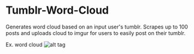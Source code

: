 Tumblr-Word-Cloud
=================

Generates word cloud based on an input user's tumblr. Scrapes up to 100 posts and uploads cloud to imgur for users to easily post on their tumblr.

Ex. word cloud
![alt tag](https://raw.github.com/hphu/Tumblr-Word-Cloud/master/cloud.png)

